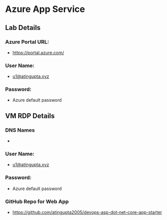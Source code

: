 # Azure App Service

## Lab Details

### Azure Portal URL:
 - https://portal.azure.com/

### User Name:
 - u1@atingupta.xyz

### Password:
 - Azure default password

## VM RDP Details

### DNS Names
 - 

### User Name:
 - u1@atingupta.xyz

### Password:
 - Azure default password


### GitHub Repo for Web App
 - https://github.com/atingupta2005/devops-asp-dot-net-core-app-starter
